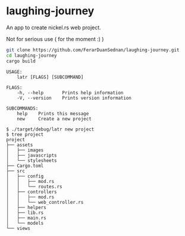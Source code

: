 # laughing-journey

An app to create nickel.rs web project.

Not for serious use ( for the moment :) )

```sh
git clone https://github.com/FerarDuanSednan/laughing-journey.git
cd laughing-journey
cargo build
```

```
USAGE:
	latr [FLAGS] [SUBCOMMAND]

FLAGS:
    -h, --help       Prints help information
    -V, --version    Prints version information

SUBCOMMANDS:
    help    Prints this message
    new     Create a new project
```

```
$ ./target/debug/latr new project
$ tree project
project
├── assets
│   ├── images
│   ├── javascripts
│   └── stylesheets
├── Cargo.toml
├── src
│   ├── config
│   │   ├── mod.rs
│   │   └── routes.rs
│   ├── controllers
│   │   ├── mod.rs
│   │   └── web_controller.rs
│   ├── helpers
│   ├── lib.rs
│   ├── main.rs
│   └── models
└── views
```
